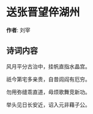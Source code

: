 # 送张晋望倅湖州

**作者**: 刘宰

## 诗词内容

风月平分古治中，挂帆直指水晶宫。

祇今第宅多亲贵，自昔闾阎有厄穷。

勿用弥缝乖直道，毋烦歌舞竞新功。

举头见日长安近，诏入元非藉子公。

